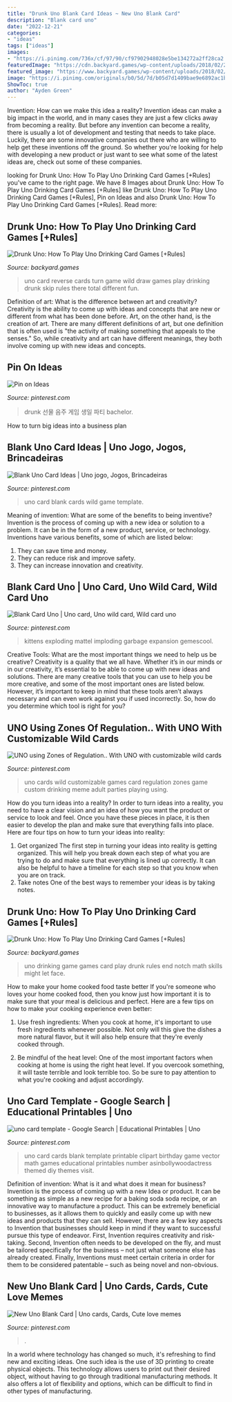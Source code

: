 ```yaml
---
title: "Drunk Uno Blank Card Ideas ~ New Uno Blank Card"
description: "Blank card uno"
date: "2022-12-21"
categories:
- "ideas"
tags: ["ideas"]
images:
- "https://i.pinimg.com/736x/cf/97/90/cf97902948028e5be134272a2ff28ca2.jpg"
featuredImage: "https://cdn.backyard.games/wp-content/uploads/2018/02/21013352/How-to-Play-Uno-Drinking-Game.png"
featured_image: "https://www.backyard.games/wp-content/uploads/2018/02/Reverse-205x300.png"
image: "https://i.pinimg.com/originals/b0/5d/7d/b05d7d1409bae9e6892ac1b703c932d5.jpg"
ShowToc: true
author: "Ayden Green"
---
```



Invention: How can we make this idea a reality?
Invention ideas can make a big impact in the world, and in many cases they are just a few clicks away from becoming a reality. 
But before any invention can become a reality, there is usually a lot of development and testing that needs to take place. 
Luckily, there are some innovative companies out there who are willing to help get these inventions off the ground. 
 So whether you're looking for help with developing a new product or just want to see what some of the latest ideas are, check out some of these companies.

	

		
looking for Drunk Uno: How To Play Uno Drinking Card Games [+Rules] you've came to the right page. We have 8 Images about Drunk Uno: How To Play Uno Drinking Card Games [+Rules] like Drunk Uno: How To Play Uno Drinking Card Games [+Rules], Pin on Ideas and also Drunk Uno: How To Play Uno Drinking Card Games [+Rules]. Read more:
		
    
## Drunk Uno: How To Play Uno Drinking Card Games [+Rules]

<img loading=lazy src="https://www.backyard.games/wp-content/uploads/2018/02/Reverse-205x300.png" onerror="this.onerror=null;this.src='https://tse1.mm.bing.net/th?id=OIP.sYwTvGyBNXT8xzR53QU9pgAAAA&amp;pid=15.1';" alt="Drunk Uno: How To Play Uno Drinking Card Games [+Rules]">

_Source: backyard.games_

>uno card reverse cards turn game wild draw games play drinking drunk skip rules there total different fun. 

	

Definition of art: What is the difference between art and creativity?
Creativity is the ability to come up with ideas and concepts that are new or different from what has been done before. Art, on the other hand, is the creation of art. There are many different definitions of art, but one definition that is often used is "the activity of making something that appeals to the senses." So, while creativity and art can have different meanings, they both involve coming up with new ideas and concepts.

    
## Pin On Ideas

<img loading=lazy src="https://i.pinimg.com/736x/7b/a8/2b/7ba82b755df05632fbcc0ed11729ae65.jpg" onerror="this.onerror=null;this.src='https://tse4.mm.bing.net/th?id=OIP.BPHIzGDmHBaAckstJTVRSAHaK8&amp;pid=15.1';" alt="Pin on Ideas">

_Source: pinterest.com_

>drunk 선물 음주 게임 생일 파티 bachelor. 

	

How to turn big ideas into a business plan
 

    
## Blank Uno Card Ideas | Uno Jogo, Jogos, Brincadeiras

<img loading=lazy src="https://i.pinimg.com/736x/cf/97/90/cf97902948028e5be134272a2ff28ca2.jpg" onerror="this.onerror=null;this.src='https://tse3.mm.bing.net/th?id=OIP.Slgs3UTJ0aTZJLFDyCIcEgHaJ3&amp;pid=15.1';" alt="Blank Uno Card Ideas | Uno jogo, Jogos, Brincadeiras">

_Source: pinterest.com_

>uno card blank cards wild game template. 

	

Meaning of invention: What are some of the benefits to being inventive?
Invention is the process of coming up with a new idea or solution to a problem. It can be in the form of a new product, service, or technology. Inventions have various benefits, some of which are listed below: 
1. They can save time and money.
2. They can reduce risk and improve safety. 
3. They can increase innovation and creativity.

    
## Blank Card Uno | Uno Card, Uno Wild Card, Wild Card Uno

<img loading=lazy src="https://i.pinimg.com/originals/b0/5d/7d/b05d7d1409bae9e6892ac1b703c932d5.jpg" onerror="this.onerror=null;this.src='https://tse1.mm.bing.net/th?id=OIP.ldTjYs8oNYfzdPB4bOsshAHaGR&amp;pid=15.1';" alt="Blank Card Uno | Uno card, Uno wild card, Wild card uno">

_Source: pinterest.com_

>kittens exploding mattel imploding garbage expansion gemescool. 

	

Creative Tools: What are the most important things we need to help us be creative?
Creativity is a quality that we all have. Whether it’s in our minds or in our creativity, it’s essential to be able to come up with new ideas and solutions. There are many creative tools that you can use to help you be more creative, and some of the most important ones are listed below. However, it’s important to keep in mind that these tools aren’t always necessary and can even work against you if used incorrectly. So, how do you determine which tool is right for you?

    
## UNO Using Zones Of Regulation.. With UNO With Customizable Wild Cards

<img loading=lazy src="https://i.pinimg.com/736x/53/d6/83/53d6835542356050c8a986023a8b5412--internship.jpg" onerror="this.onerror=null;this.src='https://tse4.mm.bing.net/th?id=OIP.AL9Mel6U0cZWMDSEbF8XgQHaGp&amp;pid=15.1';" alt="UNO using Zones of Regulation.. With UNO with customizable wild cards">

_Source: pinterest.com_

>uno cards wild customizable games card regulation zones game custom drinking meme adult parties playing using. 

	

How do you turn ideas into a reality?
In order to turn ideas into a reality, you need to have a clear vision and an idea of how you want the product or service to look and feel. Once you have these pieces in place, it is then easier to develop the plan and make sure that everything falls into place. Here are four tips on how to turn your ideas into reality:
1. Get organized
The first step in turning your ideas into reality is getting organized. This will help you break down each step of what you are trying to do and make sure that everything is lined up correctly. It can also be helpful to have a timeline for each step so that you know when you are on track.
2. Take notes
One of the best ways to remember your ideas is by taking notes.

    
## Drunk Uno: How To Play Uno Drinking Card Games [+Rules]

<img loading=lazy src="https://cdn.backyard.games/wp-content/uploads/2018/02/21013352/How-to-Play-Uno-Drinking-Game.png" onerror="this.onerror=null;this.src='https://tse4.mm.bing.net/th?id=OIP.kX_Duedp6SnFg9N4NhiJggHaYm&amp;pid=15.1';" alt="Drunk Uno: How To Play Uno Drinking Card Games [+Rules]">

_Source: backyard.games_

>uno drinking game games card play drunk rules end notch math skills might let face. 

	

How to make your home cooked food taste better
If you're someone who loves your home cooked food, then you know just how important it is to make sure that your meal is delicious and perfect. Here are a few tips on how to make your cooking experience even better: 
1. Use fresh ingredients: When you cook at home, it's important to use fresh ingredients whenever possible. Not only will this give the dishes a more natural flavor, but it will also help ensure that they're evenly cooked through.

2. Be mindful of the heat level: One of the most important factors when cooking at home is using the right heat level. If you overcook something, it will taste terrible and look terrible too. So be sure to pay attention to what you're cooking and adjust accordingly.


    
## Uno Card Template - Google Search | Educational Printables | Uno

<img loading=lazy src="https://i.pinimg.com/originals/83/fc/e9/83fce93fed7da982e450791fbf7fe5c9.jpg" onerror="this.onerror=null;this.src='https://tse3.mm.bing.net/th?id=OIP.Fg_ygnIB8xHXskTJ-eXcsAAAAA&amp;pid=15.1';" alt="uno card template - Google Search | Educational Printables | Uno">

_Source: pinterest.com_

>uno card cards blank template printable clipart birthday game vector math games educational printables number asinbollywoodactress themed diy themes visit. 

	

Definition of invention: What is it and what does it mean for business?
Invention is the process of coming up with a new Idea or product. It can be something as simple as a new recipe for a baking soda soda recipe, or an innovative way to manufacture a product. This can be extremely beneficial to businesses, as it allows them to quickly and easily come up with new ideas and products that they can sell. However, there are a few key aspects to Invention that businesses should keep in mind if they want to successful pursue this type of endeavor. First, Invention requires creativity and risk-taking. Second, Invention often needs to be developed on the fly, and must be tailored specifically for the business – not just what someone else has already created. Finally, Inventions must meet certain criteria in order for them to be considered patentable – such as being novel and non-obvious.

    
## New Uno Blank Card | Uno Cards, Cards, Cute Love Memes

<img loading=lazy src="https://i.pinimg.com/originals/6a/9d/26/6a9d26fd941fdcc3cdc581f760ce7332.jpg" onerror="this.onerror=null;this.src='https://tse4.mm.bing.net/th?id=OIP.siE84UkZtZB-lgoTnc_W1wHaJ4&amp;pid=15.1';" alt="New Uno Blank Card | Uno cards, Cards, Cute love memes">

_Source: pinterest.com_

>. 

	

In a world where technology has changed so much, it's refreshing to find new and exciting ideas. One such idea is the use of 3D printing to create physical objects. This technology allows users to print out their desired object, without having to go through traditional manufacturing methods. It also offers a lot of flexibility and options, which can be difficult to find in other types of manufacturing.

